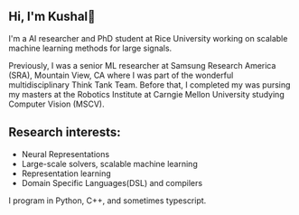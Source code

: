 ## Hi, I'm Kushal👋

<!--
**kushalvyas/kushalvyas** is a ✨ _special_ ✨ repository because its `README.md` (this file) appears on your GitHub profile.

Here are some ideas to get you started:

- 🔭 I’m currently working on ...
- 🌱 I’m currently learning ...
- 👯 I’m looking to collaborate on ...
- 🤔 I’m looking for help with ...
- 💬 Ask me about ...
- 📫 How to reach me: ...
- 😄 Pronouns: ...
- ⚡ Fun fact: ...
-->

I'm a AI researcher and PhD student at Rice University working on scalable machine learning methods for large signals. 

Previously, I was a senior ML researcher at Samsung Research America (SRA), Mountain View, CA where I was part of the wonderful multidisciplinary Think Tank Team. 
Before that, I completed my was pursing my masters at the Robotics Institute at Carngie Mellon University studying Computer Vision (MSCV).

## Research interests:
- Neural Representations
- Large-scale solvers, scalable machine learning
- Representation learning
- Domain Specific Languages(DSL) and compilers

I program in Python, C++, and sometimes typescript. 
